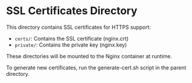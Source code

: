 # SSL Certificates Directory

This directory contains SSL certificates for HTTPS support:

- `certs/`: Contains the SSL certificate (nginx.crt)
- `private/`: Contains the private key (nginx.key)

These directories will be mounted to the Nginx container at runtime.

To generate new certificates, run the generate-cert.sh script in the parent directory.